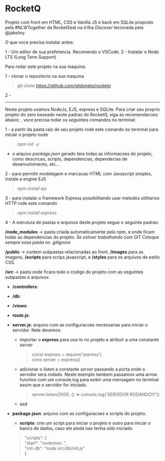 # RocketQ
Projeto com front em HTML, CSS e Vanilla JS e back em SQLite proposto pela #NLWTogether da RocketSeat na trilha *Discover* lecionada pela @jakeliny.

O que voce precisa instalar antes:

1 - Um editor de sua preferencia. Recomendo o VSCode.
2 - Instalar o Node LTS (Long Term Support)

Para rodar este projeto na sua maquina:

1 - clonar o repositorio na sua maquina
> git clone https://github.com/gildoneto/rocketq

2 - 

----------
Neste projeto usamos NodeJs, EJS, express e SQLite.
Para criar seu proprio projeto do zero baseado neste padrao do RocketQ, siga as recomendacoes abaixo: , voce precisa rodar os seguintes comandos no terminal:

1 - a partir da pasta raiz do seu projeto rode este comando no terminal para iniciar o projeto node
> *npm init -y*

*  o arquivo *package.json* gerado tera todas as informacoes do projeto, como descricao, scripts, dependencias, dependecias de desenvolvimento, etc...

2 - para permitir modelagem e marcacao HTML com Javascript simples, instale a engine EJS
> *npm install ejs*

3 - para instalar o framework Express possibilitando usar metodos utilitarios HTTP rode este comando
> *npm install express*

4 - A estrutura de pastas e arquivos deste projeto segue o seguinte padrao:

**/node_modules** -> pasta criada automaticamente pelo npm, e onde ficam todas as dependencias do projeto.
*Se estiver trabalhando com GIT Coloque sempre essa pasta no .gitignore*

**/public** -> contem subpastas relacionadas ao front. **/images** para as imagens, **/scripts** para scrips javascript, e **/styles** para os arquivos de estilo CSS.

**/src** -> pasta onde ficara todo o codigo do projeto com as seguintes subpastas e arquivos:

- **/controllers**: 

- **/db**: 

- **/views**: 

- **route.js**: 

- **server.js**: arquivo com as configuracoes necessarias para iniciar o servidor. Nele devemos
    - importar o **express** para usa-lo no projeto e atribuir a uma constante *server*
        > const express = require('express')<br>
        cons server = express()
    - adicionar o *listen* a constante *server* passando a porta onde o servidor sera rodado. Neste exemplo tambem passamos uma arrow function com um console.log para exibir uma mensagem no terminal assim que o servidor for iniciado.
        > server.listen(3000, () => console.log('SERVIDOR RODANDO!!!'))
    - asd


- **package.json**: arquivo com as configuracoes e scripts do projeto.
    - **scripts**: crie um script para iniciar o projeto e outro para iniciar o banco de dados, caso ele ainda nao tenha sido iniciado.
    > "scripts": {<br>
    "start": "nodemon .",<br>
    "init-db": "node src/db/init.js"<br>
  }
